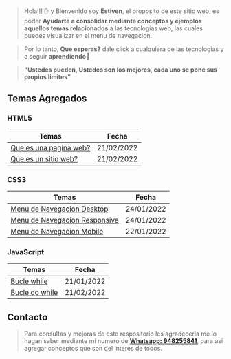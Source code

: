 > Hola!!! ✋ y Bienvenido soy **Estiven**, el proposito de este sitio web, es poder **Ayudarte a consolidar mediante conceptos y ejemplos aquellos temas relacionados** a las tecnologias web, las cuales puedes visualizar en el menu de navegacion.

> Por lo tanto, **Que esperas?** dale click a cualquiera de las tecnologias y a seguir **aprendiendo**👨

> **"Ustedes pueden, Ustedes son los mejores, cada uno se pone sus propios limites"**

## **Temas Agregados**

### **HTML5**

| Temas                                              | Fecha      |
| -------------------------------------------------- | ---------- |
| [Que es una pagina web?](html5.html#id-pagina-web) | 21/02/2022 |
| [Que es un sitio web?](html5.html#id-sitio-web)    | 21/02/2022 |

### **CSS3**

| Temas                                                          | Fecha      |
| -------------------------------------------------------------- | ---------- |
| [Menu de Navegacion Desktop](css3.html#menu-nav-desktop)       | 24/01/2022 |
| [Menu de Navegacion Responsive](css3.html#menu-nav-responsive) | 24/01/2022 |
| [Menu de Navegacion Mobile](css3.html#menu-nav-mobile)         | 22/01/2022 |

### **JavaScript**

| Temas                                               | Fecha      |
| --------------------------------------------------- | ---------- |
| [Bucle while](javascript.html#id-bucle-while)       | 21/01/2022 |
| [Bucle do while](javascript.html#id-bucle-do-while) | 21/02/2022 |

## **Contacto**

> Para consultas y mejoras de este respositorio les agradeceria me lo hagan saber mediante mi numero de <strong><a href="https://api.whatsapp.com/send?phone=51948255841&text=Hola%20Estiven" target="_blank">Whatsapp: 948255841</a></strong>, para asi agregar conceptos que son del interes de todos.
